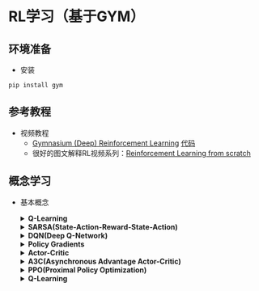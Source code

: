 # RL学习（基于GYM）

## 环境准备 
- 安装
```
pip install gym
```

## 参考教程
- 视频教程
  - [Gymnasium (Deep) Reinforcement Learning](https://www.youtube.com/playlist?list=PL58zEckBH8fCt_lYkmayZoR9XfDCW9hte) [代码](https://github.com/johnnycode8/gym_solutions)
  - 很好的图文解释RL视频系列：[Reinforcement Learning from scratch](https://www.youtube.com/watch?v=vXtfdGphr3c)

## 概念学习
- 基本概念
  <details><summary><strong>Q-Learning</strong></summary>

  [Q-Learning](https://blog.csdn.net/qq_74722169/article/details/136822961)（或者叫Q-networks、Value networks）是一种经典的强化学习算法，用于解决马尔可夫决策过程（Markov Decision Process，MDP）中的控制问题。它是基于值迭代（Value Iteration）的思想，通过估计每个状态动作对的价值函数Q值来指导智能体在每个状态下选择最佳的动作。
  
  其算法的基本思想跟主要优势如下：Q-Learning是强化学习算法中value-based的算法，Q即为Q（s，a），就是在某一个时刻的state状态下，采取动作a能够获得收益的期望，环境会根据agent的动作反馈相应的reward奖赏，所以算法的主要思想就是将state和action构建成一张Q_table表来存储Q值，然后根据Q值来选取能够获得最大收益的动作。
  
  Q-learning的主要优势就是使用了时间差分法（融合了蒙特卡洛和动态规划）能够进行off-policy的学习，使用贝尔曼方程可以对马尔科夫过程求解最优策略。

  </details>

  <details><summary><strong>SARSA(State-Action-Reward-State-Action)</strong></summary>

  待补充

  </details>

  <details><summary><strong>DQN(Deep Q-Network)</strong></summary>

  待补充

  </details>

  <details><summary><strong>Policy Gradients</strong></summary>

  待补充

  </details>

  <details><summary><strong>Actor-Critic</strong></summary>

  待补充

  </details>

  <details><summary><strong>A3C(Asynchronous Advantage Actor-Critic)</strong></summary>

  待补充

  </details>

  <details><summary><strong>PPO(Proximal Policy Optimization)</strong></summary>

  待补充

  </details>

  <details><summary><strong>Q-Learning</strong></summary>

  待补充

  </details>